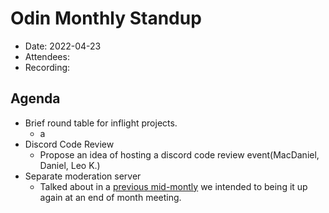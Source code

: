
# Odin Monthly Standup 

* Date: 2022-04-23
* Attendees: 
* Recording: 

## Agenda

- Brief round table for inflight projects.
    - a
- Discord Code Review
    - Propose an idea of hosting a discord code review event(MacDaniel, Daniel, Leo K.)
- Separate moderation server
    - Talked about in a [previous mid-montly](https://github.com/TheOdinProject/top-meta/blob/main/meeting-notes/2022-01-12.md) we intended to being it up again at an end of month meeting.   
